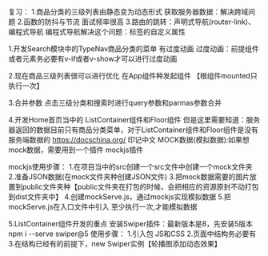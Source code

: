 复习：
1.商品分类的三级列表由静态变为动态形式 获取服务器数据：解决跨域问题
2.函数的防抖与节流 面试频率很高
3.路由的跳转：声明式导航(router-link)、编程式导航
编程式导航解决这个问题：标签的自定义属性

1.开发Search模块中的TypeNav商品分类的菜单 有过度动画
过度动画：前提组件或者元素务必要有v-if或者v-show才可以进行过度动画

2.现在商品三级列表很可以进行优化
在App组件种发起组件 【根组件mounted只执行一次】


3.合并参数
点击三级分类和搜索时进行query参数和parmas参数合并

4.开发Home首页当中的 ListContainer组件和Floor组件
但是这里需要知道：服务器返回的数据目前只有商品分类菜单，对于ListContainer组件和Floor组件是没有服务端数据的
https://docschina.org/ 印记中文
MOCK数据(模拟数据):如果想mock数据，需要用到一个插件 mockjs插件

mockjs使用步骤：
1.在项目当中的src创建一个src文件中创建一个mock文件夹
2.准备JSON数据(在mock文件夹种创建JSON文件)
3.把mock数据需要的图片放置到public文件夹种【public文件夹在打包的时候，会把相应的资源原封不动打包到dist文件夹中】
4.创建mockServe.js，通过mockjs实现模拟数据
5.把mockServe.js在入口文件中引入 至少执行一次,才能模拟数据

5.ListContainer组件开发的重点
安装Swiper插件：最新版本是8，先安装5版本
npm i --serve swiper@5
使用步骤：
1.引入包 JS和CSS
2.页面中结构务必要有
3.在结构已经有的前提下，new Swiper实例【轮播图添加动态效果】


